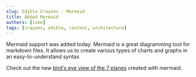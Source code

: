 ```yaml
---
slug: Edible Crayons - Mermaid
title: Added Mermaid
authors: [luke]
tags: [crayons, edible, content, architecture]
---
```


Mermaid support was added today. Mermaid is a great diagramming tool for markdown files. It allows us to create various types of charts and graphs in an easy-to-understand syntax.

Check out the new [bird's eye view of the 7 planes](docs/platform_architecture) created with mermaid.
